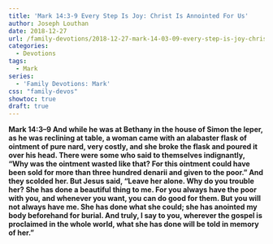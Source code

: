```yaml
---
title: 'Mark 14:3-9 Every Step Is Joy: Christ Is Annointed For Us'
author: Joseph Louthan
date: 2018-12-27
url: /family-devotions/2018-12-27-mark-14-03-09-every-step-is-joy-christ-will-be-annointed-for-his-death.md/
categories:
  - Devotions
tags:
  - Mark
series:
  - 'Family Devotions: Mark'
css: "family-devos"
showtoc: true
draft: true
---
```

**Mark 14:3–9 And while he was at Bethany in the house of Simon the leper, as he was reclining at table, a woman came with an alabaster flask of ointment of pure nard, very costly, and she broke the flask and poured it over his head. There were some who said to themselves indignantly, “Why was the ointment wasted like that? For this ointment could have been sold for more than three hundred denarii and given to the poor.” And they scolded her. But Jesus said, “Leave her alone. Why do you trouble her? She has done a beautiful thing to me. For you always have the poor with you, and whenever you want, you can do good for them. But you will not always have me. She has done what she could; she has anointed my body beforehand for burial. And truly, I say to you, wherever the gospel is proclaimed in the whole world, what she has done will be told in memory of her.”**
